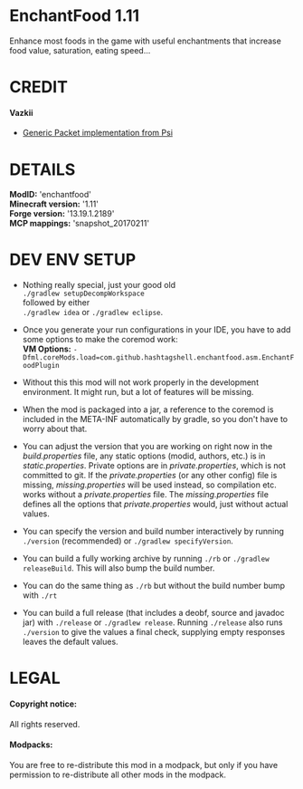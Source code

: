 # EnchantFood 1.11
Enhance most foods in the game with useful
enchantments that increase food value,
saturation, eating speed...  


# CREDIT

#### Vazkii
- [Generic Packet implementation from Psi](src/main/java/com/github/hashtagshell/enchantfood/network/message/MessageGeneric.java)

# DETAILS
**ModID:** 'enchantfood'  
**Minecraft version:** '1.11'  
**Forge version:** '13.19.1.2189'  
**MCP mappings:** 'snapshot_20170211'   

# DEV ENV SETUP
- Nothing really special, just your good old  
  `./gradlew setupDecompWorkspace`  
  followed by either  
  `./gradlew idea` or `./gradlew eclipse`.  
- Once you generate your run configurations
  in your IDE, you have to add some options
  to make the coremod work:  
  **VM Options:**
  `-Dfml.coreMods.load=com.github.hashtagshell.enchantfood.asm.EnchantFoodPlugin`  

- Without this this mod will not work properly
  in the development environment.
  It might run, but a lot of features will be
  missing.
- When the mod is packaged into a jar, a
  reference to the coremod is included in
  the META-INF automatically by gradle, so you
  don't have to worry about that.
- You can adjust the version that you are working
  on right now in the *build.properties* file, any
  static options (modid, authors, etc.) is
  in *static.properties*. Private options are
  in *private.properties*, which is not committed
  to git. If the *private.properties* (or any
  other config) file is missing, *missing.properties*
  will be used instead, so compilation etc.
  works without a *private.properties* file.
  The *missing.properties* file defines all the
  options that *private.properties* would, just
  without actual values.
- You can specify the version and build number
  interactively by running `./version`
  (recommended) or `./gradlew specifyVersion`.
- You can build a fully working archive by
  running `./rb` or `./gradlew releaseBuild`.
  This will also bump the build number.
- You can do the same thing as `./rb` but
  without the build number bump with `./rt`
- You can build a full release (that includes
  a deobf, source and javadoc jar) with
  `./release` or `./gradlew release`. Running
  `./release` also runs `./version` to give
  the values a final check, supplying empty
  responses leaves the default values.


# LEGAL

#### Copyright notice:  

All rights reserved.  

#### Modpacks:

You are free to re-distribute this mod in a modpack, but only if you have permission to re-distribute all other mods in the modpack.
